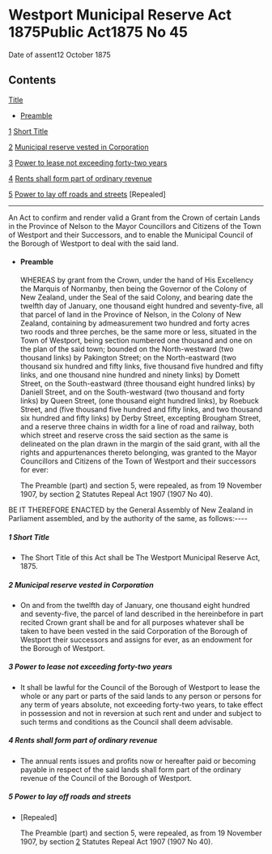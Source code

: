 # Westport Municipal Reserve Act 1875Public Act1875 No 45

Date of assent12 October 1875

## Contents

[Title][0]
    
*   [Preamble][1]

[1][2] [Short Title][2]

[2][3] [Municipal reserve vested in Corporation][3]

[3][4] [Power to lease not exceeding forty-two years][4]

[4][5] [Rents shall form part of ordinary revenue][5]

[5][6] [Power to lay off roads and streets][6] \[Repealed\]

---

An Act to confirm and render valid a Grant from the Crown of certain Lands in the Province of Nelson to the Mayor Councillors and Citizens of the Town of Westport and their Successors, and to enable the Municipal Council of the Borough of Westport to deal with the said land.
    
*   #### Preamble
    
    WHEREAS by grant from the Crown, under the hand of His Excellency the Marquis of Normanby, then being the Governor of the Colony of New Zealand, under the Seal of the said Colony, and bearing date the twelfth day of January, one thousand eight hundred and seventy-five, all that parcel of land in the Province of Nelson, in the Colony of New Zealand, containing by admeasurement two hundred and forty acres two roods and three perches, be the same more or less, situated in the Town of Westport, being section numbered one thousand and one on the plan of the said town; bounded on the North-westward (two thousand links) by Pakington Street; on the North-eastward (two thousand six hundred and fifty links, five thousand five hundred and fifty links, and one thousand nine hundred and ninety links) by Domett Street, on the South-eastward (three thousand eight hundred links) by Daniell Street, and on the South-westward (two thousand and forty links) by Queen Street, (one thousand eight hundred links), by Roebuck Street, and (five thousand five hundred and fifty links, and two thousand six hundred and fifty links) by Derby Street, excepting Brougham Street, and a reserve three chains in width for a line of road and railway, both which street and reserve cross the said section as the same is delineated on the plan drawn in the margin of the said grant, with all the rights and appurtenances thereto belonging, was granted to the Mayor Councillors and Citizens of the Town of Westport and their successors for ever:
    
    The Preamble (part) and section 5, were repealed, as from 19 November 1907, by section [2][7] Statutes Repeal Act 1907 (1907 No 40).

BE IT THEREFORE ENACTED by the General Assembly of New Zealand in Parliament assembled, and by the authority of the same, as follows:----

##### 1 Short Title
    
*   The Short Title of this Act shall be The Westport Municipal Reserve Act, 1875\.

##### 2 Municipal reserve vested in Corporation
    
*   On and from the twelfth day of January, one thousand eight hundred and seventy-five, the parcel of land described in the hereinbefore in part recited Crown grant shall be and for all purposes whatever shall be taken to have been vested in the said Corporation of the Borough of Westport their successors and assigns for ever, as an endowment for the Borough of Westport.

##### 3 Power to lease not exceeding forty-two years
    
*   It shall be lawful for the Council of the Borough of Westport to lease the whole or any part or parts of the said lands to any person or persons for any term of years absolute, not exceeding forty-two years, to take effect in possession and not in reversion at such rent and under and subject to such terms and conditions as the Council shall deem advisable.

##### 4 Rents shall form part of ordinary revenue
    
*   The annual rents issues and profits now or hereafter paid or becoming payable in respect of the said lands shall form part of the ordinary revenue of the Council of the Borough of Westport.

##### 5 Power to lay off roads and streets
    
*   \[Repealed\]
    
    The Preamble (part) and section 5, were repealed, as from 19 November 1907, by section [2][7] Statutes Repeal Act 1907 (1907 No 40).



[0]: http://www.legislation.govt.nz/act/public/1875/0045/latest/whole.html#DLM130070
[1]: http://www.legislation.govt.nz/act/public/1875/0045/latest/whole.html#DLM130071
[2]: http://www.legislation.govt.nz/act/public/1875/0045/latest/whole.html#DLM130076
[3]: http://www.legislation.govt.nz/act/public/1875/0045/latest/whole.html#DLM130077
[4]: http://www.legislation.govt.nz/act/public/1875/0045/latest/whole.html#DLM130078
[5]: http://www.legislation.govt.nz/act/public/1875/0045/latest/whole.html#DLM130079
[6]: http://www.legislation.govt.nz/act/public/1875/0045/latest/whole.html#DLM130080
[7]: http://www.legislation.govt.nz/act/public/1875/0045/latest/link.aspx?id=DLM136296